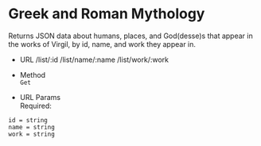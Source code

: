 # Greek and Roman Mythology

Returns JSON data about humans, places, and God(desse)s that appear in the works of Virgil, by id, name, and work they appear in.

- URL
  /list/:id
  /list/name/:name
  /list/work/:work

- Method  
`Get`  

- URL Params  
Required:  
```
id = string  
name = string  
work = string
```  
